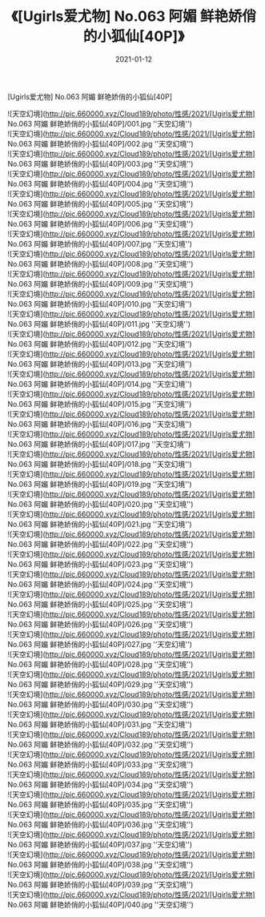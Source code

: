﻿---
layout: post
title:  《[Ugirls爱尤物] No.063 阿媚 鲜艳娇俏的小狐仙[40P]》
date:   2021-01-12
img: http://pic.660000.xyz/Cloud189/photo/性感/2021/[Ugirls爱尤物] No.063 阿媚 鲜艳娇俏的小狐仙[40P]/000.jpg
categories: [美女, 性感, 泳衣]
---

[Ugirls爱尤物] No.063 阿媚 鲜艳娇俏的小狐仙[40P]



![天空幻境](http://pic.660000.xyz/Cloud189/photo/性感/2021/[Ugirls爱尤物] No.063 阿媚 鲜艳娇俏的小狐仙[40P]/001.jpg ''天空幻境'') <br>
![天空幻境](http://pic.660000.xyz/Cloud189/photo/性感/2021/[Ugirls爱尤物] No.063 阿媚 鲜艳娇俏的小狐仙[40P]/002.jpg ''天空幻境'') <br>
![天空幻境](http://pic.660000.xyz/Cloud189/photo/性感/2021/[Ugirls爱尤物] No.063 阿媚 鲜艳娇俏的小狐仙[40P]/003.jpg ''天空幻境'') <br>
![天空幻境](http://pic.660000.xyz/Cloud189/photo/性感/2021/[Ugirls爱尤物] No.063 阿媚 鲜艳娇俏的小狐仙[40P]/004.jpg ''天空幻境'') <br>
![天空幻境](http://pic.660000.xyz/Cloud189/photo/性感/2021/[Ugirls爱尤物] No.063 阿媚 鲜艳娇俏的小狐仙[40P]/005.jpg ''天空幻境'') <br>
![天空幻境](http://pic.660000.xyz/Cloud189/photo/性感/2021/[Ugirls爱尤物] No.063 阿媚 鲜艳娇俏的小狐仙[40P]/006.jpg ''天空幻境'') <br>
![天空幻境](http://pic.660000.xyz/Cloud189/photo/性感/2021/[Ugirls爱尤物] No.063 阿媚 鲜艳娇俏的小狐仙[40P]/007.jpg ''天空幻境'') <br>
![天空幻境](http://pic.660000.xyz/Cloud189/photo/性感/2021/[Ugirls爱尤物] No.063 阿媚 鲜艳娇俏的小狐仙[40P]/008.jpg ''天空幻境'') <br>
![天空幻境](http://pic.660000.xyz/Cloud189/photo/性感/2021/[Ugirls爱尤物] No.063 阿媚 鲜艳娇俏的小狐仙[40P]/009.jpg ''天空幻境'') <br>
![天空幻境](http://pic.660000.xyz/Cloud189/photo/性感/2021/[Ugirls爱尤物] No.063 阿媚 鲜艳娇俏的小狐仙[40P]/010.jpg ''天空幻境'') <br>
![天空幻境](http://pic.660000.xyz/Cloud189/photo/性感/2021/[Ugirls爱尤物] No.063 阿媚 鲜艳娇俏的小狐仙[40P]/011.jpg ''天空幻境'') <br>
![天空幻境](http://pic.660000.xyz/Cloud189/photo/性感/2021/[Ugirls爱尤物] No.063 阿媚 鲜艳娇俏的小狐仙[40P]/012.jpg ''天空幻境'') <br>
![天空幻境](http://pic.660000.xyz/Cloud189/photo/性感/2021/[Ugirls爱尤物] No.063 阿媚 鲜艳娇俏的小狐仙[40P]/013.jpg ''天空幻境'') <br>
![天空幻境](http://pic.660000.xyz/Cloud189/photo/性感/2021/[Ugirls爱尤物] No.063 阿媚 鲜艳娇俏的小狐仙[40P]/014.jpg ''天空幻境'') <br>
![天空幻境](http://pic.660000.xyz/Cloud189/photo/性感/2021/[Ugirls爱尤物] No.063 阿媚 鲜艳娇俏的小狐仙[40P]/015.jpg ''天空幻境'') <br>
![天空幻境](http://pic.660000.xyz/Cloud189/photo/性感/2021/[Ugirls爱尤物] No.063 阿媚 鲜艳娇俏的小狐仙[40P]/016.jpg ''天空幻境'') <br>
![天空幻境](http://pic.660000.xyz/Cloud189/photo/性感/2021/[Ugirls爱尤物] No.063 阿媚 鲜艳娇俏的小狐仙[40P]/017.jpg ''天空幻境'') <br>
![天空幻境](http://pic.660000.xyz/Cloud189/photo/性感/2021/[Ugirls爱尤物] No.063 阿媚 鲜艳娇俏的小狐仙[40P]/018.jpg ''天空幻境'') <br>
![天空幻境](http://pic.660000.xyz/Cloud189/photo/性感/2021/[Ugirls爱尤物] No.063 阿媚 鲜艳娇俏的小狐仙[40P]/019.jpg ''天空幻境'') <br>
![天空幻境](http://pic.660000.xyz/Cloud189/photo/性感/2021/[Ugirls爱尤物] No.063 阿媚 鲜艳娇俏的小狐仙[40P]/020.jpg ''天空幻境'') <br>
![天空幻境](http://pic.660000.xyz/Cloud189/photo/性感/2021/[Ugirls爱尤物] No.063 阿媚 鲜艳娇俏的小狐仙[40P]/021.jpg ''天空幻境'') <br>
![天空幻境](http://pic.660000.xyz/Cloud189/photo/性感/2021/[Ugirls爱尤物] No.063 阿媚 鲜艳娇俏的小狐仙[40P]/022.jpg ''天空幻境'') <br>
![天空幻境](http://pic.660000.xyz/Cloud189/photo/性感/2021/[Ugirls爱尤物] No.063 阿媚 鲜艳娇俏的小狐仙[40P]/023.jpg ''天空幻境'') <br>
![天空幻境](http://pic.660000.xyz/Cloud189/photo/性感/2021/[Ugirls爱尤物] No.063 阿媚 鲜艳娇俏的小狐仙[40P]/024.jpg ''天空幻境'') <br>
![天空幻境](http://pic.660000.xyz/Cloud189/photo/性感/2021/[Ugirls爱尤物] No.063 阿媚 鲜艳娇俏的小狐仙[40P]/025.jpg ''天空幻境'') <br>
![天空幻境](http://pic.660000.xyz/Cloud189/photo/性感/2021/[Ugirls爱尤物] No.063 阿媚 鲜艳娇俏的小狐仙[40P]/026.jpg ''天空幻境'') <br>
![天空幻境](http://pic.660000.xyz/Cloud189/photo/性感/2021/[Ugirls爱尤物] No.063 阿媚 鲜艳娇俏的小狐仙[40P]/027.jpg ''天空幻境'') <br>
![天空幻境](http://pic.660000.xyz/Cloud189/photo/性感/2021/[Ugirls爱尤物] No.063 阿媚 鲜艳娇俏的小狐仙[40P]/028.jpg ''天空幻境'') <br>
![天空幻境](http://pic.660000.xyz/Cloud189/photo/性感/2021/[Ugirls爱尤物] No.063 阿媚 鲜艳娇俏的小狐仙[40P]/029.jpg ''天空幻境'') <br>
![天空幻境](http://pic.660000.xyz/Cloud189/photo/性感/2021/[Ugirls爱尤物] No.063 阿媚 鲜艳娇俏的小狐仙[40P]/030.jpg ''天空幻境'') <br>
![天空幻境](http://pic.660000.xyz/Cloud189/photo/性感/2021/[Ugirls爱尤物] No.063 阿媚 鲜艳娇俏的小狐仙[40P]/031.jpg ''天空幻境'') <br>
![天空幻境](http://pic.660000.xyz/Cloud189/photo/性感/2021/[Ugirls爱尤物] No.063 阿媚 鲜艳娇俏的小狐仙[40P]/032.jpg ''天空幻境'') <br>
![天空幻境](http://pic.660000.xyz/Cloud189/photo/性感/2021/[Ugirls爱尤物] No.063 阿媚 鲜艳娇俏的小狐仙[40P]/033.jpg ''天空幻境'') <br>
![天空幻境](http://pic.660000.xyz/Cloud189/photo/性感/2021/[Ugirls爱尤物] No.063 阿媚 鲜艳娇俏的小狐仙[40P]/034.jpg ''天空幻境'') <br>
![天空幻境](http://pic.660000.xyz/Cloud189/photo/性感/2021/[Ugirls爱尤物] No.063 阿媚 鲜艳娇俏的小狐仙[40P]/035.jpg ''天空幻境'') <br>
![天空幻境](http://pic.660000.xyz/Cloud189/photo/性感/2021/[Ugirls爱尤物] No.063 阿媚 鲜艳娇俏的小狐仙[40P]/036.jpg ''天空幻境'') <br>
![天空幻境](http://pic.660000.xyz/Cloud189/photo/性感/2021/[Ugirls爱尤物] No.063 阿媚 鲜艳娇俏的小狐仙[40P]/037.jpg ''天空幻境'') <br>
![天空幻境](http://pic.660000.xyz/Cloud189/photo/性感/2021/[Ugirls爱尤物] No.063 阿媚 鲜艳娇俏的小狐仙[40P]/038.jpg ''天空幻境'') <br>
![天空幻境](http://pic.660000.xyz/Cloud189/photo/性感/2021/[Ugirls爱尤物] No.063 阿媚 鲜艳娇俏的小狐仙[40P]/039.jpg ''天空幻境'') <br>
![天空幻境](http://pic.660000.xyz/Cloud189/photo/性感/2021/[Ugirls爱尤物] No.063 阿媚 鲜艳娇俏的小狐仙[40P]/040.jpg ''天空幻境'') <br>